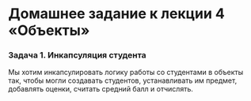 # Домашнее задание к лекции 4 «Объекты»

### Задача 1. Инкапсуляция студента
Мы хотим инкапсулировать логику работы со студентами в объекты так, чтобы могли создавать студентов, устанавливать им предмет, добавлять оценки, считать средний балл и отчислять.

